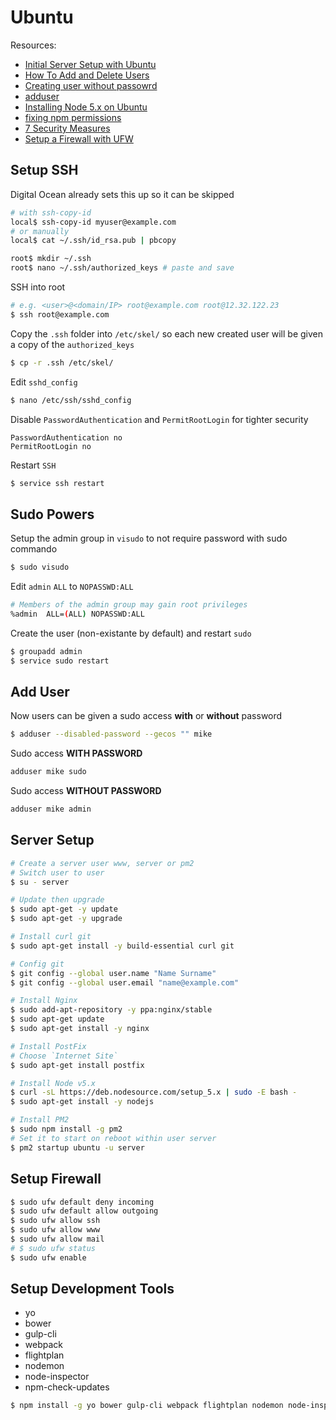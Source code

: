 # Ubuntu

Resources:
- [Initial Server Setup with Ubuntu](https://www.digitalocean.com/community/tutorials/initial-server-setup-with-ubuntu-14-04)
- [How To Add and Delete Users](https://www.digitalocean.com/community/tutorials/how-to-add-and-delete-users-on-an-ubuntu-14-04-vps)
- [Creating user without passowrd](http://unix.stackexchange.com/questions/56765/creating-an-user-without-a-password)
- [adduser](http://www.unix.com/man-page/Linux/8/adduser/)
- [Installing Node 5.x on Ubuntu](https://github.com/nodesource/distributions)
- [fixing npm permissions](https://docs.npmjs.com/getting-started/fixing-npm-permissions)
- [7 Security Measures](https://www.digitalocean.com/community/tutorials/7-security-measures-to-protect-your-servers?utm_source=Customerio&utm_medium=Email_Internal&utm_campaign=Email_UbuntuDistroNginxWelcome)
- [Setup a Firewall with UFW](https://www.digitalocean.com/community/tutorials/how-to-setup-a-firewall-with-ufw-on-an-ubuntu-and-debian-cloud-server)

## Setup SSH

Digital Ocean already sets this up so it can be skipped
```sh
# with ssh-copy-id
local$ ssh-copy-id myuser@example.com
# or manually
local$ cat ~/.ssh/id_rsa.pub | pbcopy

root$ mkdir ~/.ssh
root$ nano ~/.ssh/authorized_keys # paste and save
```

SSH into root
```sh
# e.g. <user>@<domain/IP> root@example.com root@12.32.122.23
$ ssh root@example.com
```

Copy the `.ssh` folder into `/etc/skel/` so each new created user will be given a copy of the `authorized_keys`
```sh
$ cp -r .ssh /etc/skel/
```

Edit `sshd_config`
```sh
$ nano /etc/ssh/sshd_config
```

Disable `PasswordAuthentication` and `PermitRootLogin` for tighter security
```
PasswordAuthentication no
PermitRootLogin no
```
Restart `SSH`
```sh
$ service ssh restart
```

## Sudo Powers
Setup the admin group in `visudo` to not require password with sudo commando

```sh
$ sudo visudo
```

Edit `admin` `ALL` to `NOPASSWD:ALL`
```sh
# Members of the admin group may gain root privileges
%admin  ALL=(ALL) NOPASSWD:ALL
```

Create the user (non-existante by default) and restart `sudo`
```sh
$ groupadd admin
$ service sudo restart
```


## Add User
Now users can be given a sudo access **with** or **without** password

```sh
$ adduser --disabled-password --gecos "" mike
```

Sudo access **WITH PASSWORD**
```sh
adduser mike sudo
```

Sudo access **WITHOUT PASSWORD**
```sh
adduser mike admin
```

## Server Setup

```sh
# Create a server user www, server or pm2
# Switch user to user
$ su - server

# Update then upgrade
$ sudo apt-get -y update
$ sudo apt-get -y upgrade

# Install curl git
$ sudo apt-get install -y build-essential curl git

# Config git
$ git config --global user.name "Name Surname"
$ git config --global user.email "name@example.com"

# Install Nginx
$ sudo add-apt-repository -y ppa:nginx/stable
$ sudo apt-get update
$ sudo apt-get install -y nginx

# Install PostFix
# Choose `Internet Site`
$ sudo apt-get install postfix

# Install Node v5.x
$ curl -sL https://deb.nodesource.com/setup_5.x | sudo -E bash -
$ sudo apt-get install -y nodejs

# Install PM2
$ sudo npm install -g pm2
# Set it to start on reboot within user server
$ pm2 startup ubuntu -u server
```

## Setup Firewall

```sh
$ sudo ufw default deny incoming
$ sudo ufw default allow outgoing
$ sudo ufw allow ssh
$ sudo ufw allow www
$ sudo ufw allow mail
# $ sudo ufw status
$ sudo ufw enable
```

## Setup Development Tools

- yo
- bower
- gulp-cli
- webpack
- flightplan
- nodemon
- node-inspector
- npm-check-updates

```sh
$ npm install -g yo bower gulp-cli webpack flightplan nodemon node-inspector npm-check-updates
```
